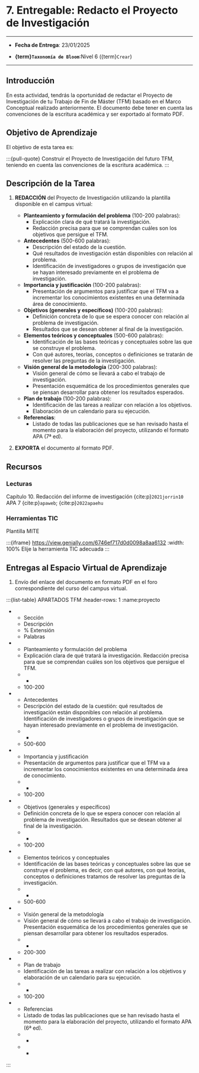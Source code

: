 # 7. Entregable: Redacto el Proyecto de Investigación

---

- **Fecha de Entrega**: 23/01/2025

- **{term}`Taxonomía de Bloom`**:Nivel 6 ({term}`Crear`) 

---

## Introducción

En esta actividad, tendrás la oportunidad de redactar el Proyecto de Investigación de tu Trabajo de Fin de Máster (TFM) basado en el Marco Conceptual realizado anteriormente. El documento debe tener en cuenta las convenciones de la escritura académica y ser exportado al formato PDF.

## Objetivo de Aprendizaje
El objetivo de esta tarea es:

:::{pull-quote}
Construir el Proyecto de Investigación del futuro TFM, teniendo en cuenta las convenciones de la escritura académica.
:::

## Descripción de la Tarea
1. **REDACCIÓN** del Proyecto de Investigación utilizando la plantilla disponible en el campus virtual:
   - **Planteamiento y formulación del problema** (100-200 palabras):
     - Explicación clara de qué tratará la investigación.
     - Redacción precisa para que se comprendan cuáles son los objetivos que persigue el TFM.
   - **Antecedentes** (500-600 palabras):
     - Descripción del estado de la cuestión.
     - Qué resultados de investigación están disponibles con relación al problema.
     - Identificación de investigadores o grupos de investigación que se hayan interesado previamente en el problema de investigación.
   - **Importancia y justificación** (100-200 palabras):
     - Presentación de argumentos para justificar que el TFM va a incrementar los conocimientos existentes en una determinada área de conocimiento.
   - **Objetivos (generales y específicos)** (100-200 palabras):
     - Definición concreta de lo que se espera conocer con relación al problema de investigación.
     - Resultados que se desean obtener al final de la investigación.
   - **Elementos teóricos y conceptuales** (500-600 palabras):
     - Identificación de las bases teóricas y conceptuales sobre las que se construye el problema.
     - Con qué autores, teorías, conceptos o definiciones se tratarán de resolver las preguntas de la investigación.
   - **Visión general de la metodología** (200-300 palabras):
     - Visión general de cómo se llevará a cabo el trabajo de investigación.
     - Presentación esquemática de los procedimientos generales que se piensan desarrollar para obtener los resultados esperados.
   - **Plan de trabajo** (100-200 palabras):
     - Identificación de las tareas a realizar con relación a los objetivos.
     - Elaboración de un calendario para su ejecución.
   - **Referencias**:
     - Listado de todas las publicaciones que se han revisado hasta el momento para la elaboración del proyecto, utilizando el formato APA (7ª ed).

2. **EXPORTA** el documento al formato PDF.

## Recursos

### Lecturas

Capítulo 10. Redacción del informe de investigación {cite:p}`2021jorrin10`
APA 7 {cite:p}`apaweb`; {cite:p}`2022apaehu`

### Herramientas TIC

Plantilla MITE

:::{iframe} https://view.genially.com/6746ef717d0d0098a8aa6132
:width: 100%
Elije la herramienta TIC adecuada
:::

## Entregas al Espacio Virtual de Aprendizaje

1. Envío del enlace del documento en formato PDF en el foro correspondiente del curso del campus virtual.

:::{list-table} APARTADOS TFM
:header-rows: 1
:name:proyecto

* - Sección
  - Descripción
  - % Extensión
  - Palabras
* - Planteamiento y formulación del problema
  - Explicación clara de qué tratará la investigación. Redacción precisa para que se comprendan cuáles son los objetivos que persigue el TFM.
  - -
  - 100-200
* - Antecedentes
  - Descripción del estado de la cuestión: qué resultados de investigación están disponibles con relación al problema. Identificación de investigadores o grupos de investigación que se hayan interesado previamente en el problema de investigación.
  - -
  - 500-600
* - Importancia y justificación
  - Presentación de argumentos para justificar que el TFM va a incrementar los conocimientos existentes en una determinada área de conocimiento.
  - -
  - 100-200
* - Objetivos (generales y específicos)
  - Definición concreta de lo que se espera conocer con relación al problema de investigación. Resultados que se desean obtener al final de la investigación.
  - -
  - 100-200
* - Elementos teóricos y conceptuales
  - Identificación de las bases teóricas y conceptuales sobre las que se construye el problema, es decir, con qué autores, con qué teorías, conceptos o definiciones tratamos de resolver las preguntas de la investigación.
  - -
  - 500-600
* - Visión general de la metodología
  - Visión general de cómo se llevará a cabo el trabajo de investigación. Presentación esquemática de los procedimientos generales que se piensan desarrollar para obtener los resultados esperados.
  - -
  - 200-300
* - Plan de trabajo
  - Identificación de las tareas a realizar con relación a los objetivos y elaboración de un calendario para su ejecución.
  - -
  - 100-200
* - Referencias
  - Listado de todas las publicaciones que se han revisado hasta el momento para la elaboración del proyecto, utilizando el formato APA (6ª ed).
  - -
  - -
:::